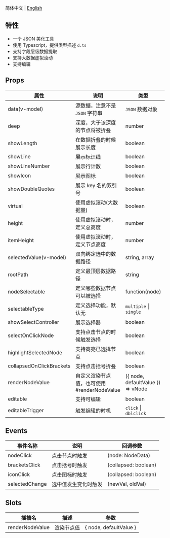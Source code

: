 简体中文 | [English](./README.md)

## 特性

- 一个 JSON 美化工具
- 使用 Typescript，提供类型描述 `d.ts`
- 支持字段层级数据提取
- 支持大数据虚拟滚动
- 支持编辑

## Props

| 属性                     | 说明                                        | 类型                              | 默认值        |
| ------------------------ | ------------------------------------------- | --------------------------------- | ------------- |
| data(v-model)            | 源数据，注意不是 `JSON` 字符串              | `JSON` 数据对象                   | -             |
| deep                     | 深度，大于该深度的节点将被折叠              | number                            | Infinity      |
| showLength               | 在数据折叠的时候展示长度                    | boolean                           | false         |
| showLine                 | 展示标识线                                  | boolean                           | true          |
| showLineNumber           | 展示行计数                                  | boolean                           | false         |
| showIcon                 | 展示图标                                    | boolean                           | false         |
| showDoubleQuotes         | 展示 key 名的双引号                         | boolean                           | true          |
| virtual                  | 使用虚拟滚动(大数据量)                      | boolean                           | false         |
| height                   | 使用虚拟滚动时，定义总高度                  | number                            | 400           |
| itemHeight               | 使用虚拟滚动时，定义节点高度                | number                            | 20            |
| selectedValue(v-model)   | 双向绑定选中的数据路径                      | string, array                     | string, array |
| rootPath                 | 定义最顶层数据路径                          | string                            | `root`        |
| nodeSelectable           | 定义哪些数据节点可以被选择                  | function(node)                    | -             |
| selectableType           | 定义选择功能，默认无                        | `multiple` \| `single`            | -             |
| showSelectController     | 展示选择器                                  | boolean                           | false         |
| selectOnClickNode        | 支持点击节点的时候触发选择                  | boolean                           | true          |
| highlightSelectedNode    | 支持高亮已选择节点                          | boolean                           | true          |
| collapsedOnClickBrackets | 支持点击括号折叠                            | boolean                           | true          |
| renderNodeValue          | 自定义渲染节点值，也可使用 #renderNodeValue | ({ node, defaultValue }) => vNode | -             |
| editable                 | 支持可编辑                                  | boolean                           | false         |
| editableTrigger          | 触发编辑的时机                              | `click` \| `dblclick`             | `click`       |

## Events

| 事件名称       | 说明                 | 回调参数             |
| -------------- | -------------------- | -------------------- |
| nodeClick      | 点击节点时触发       | (node: NodeData)     |
| bracketsClick  | 点击括号时触发       | (collapsed: boolean) |
| iconClick      | 点击图标时触发       | (collapsed: boolean) |
| selectedChange | 选中值发生变化时触发 | (newVal, oldVal)     |

## Slots

| 插槽名          | 描述       | 参数                   |
| --------------- | ---------- | ---------------------- |
| renderNodeValue | 渲染节点值 | { node, defaultValue } |
